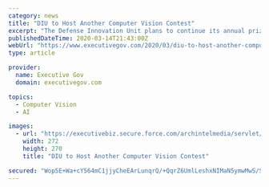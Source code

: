 ```yaml
---
category: news
title: "DIU to Host Another Computer Vision Contest"
excerpt: "The Defense Innovation Unit plans to continue its annual prize challenge for computer vision technologies designed to support disaster relief missions, National Defense Magazine reported Thursday. The xView2 Challenge aims to use artificial intelligence and machine learning for automated assessments of post-disaster damage. Last year's ..."
publishedDateTime: 2020-03-14T21:43:00Z
webUrl: "https://www.executivegov.com/2020/03/diu-to-host-another-computer-vision-contest/"
type: article

provider:
  name: Executive Gov
  domain: executivegov.com

topics:
  - Computer Vision
  - AI

images:
  - url: "https://executivebiz.secure.force.com/archintelmedia/servlet/servlet.FileDownload?file=00Pf300000xogwBEAQ"
    width: 272
    height: 270
    title: "DIU to Host Another Computer Vision Contest"

secured: "Wop5E+Wa+cY564mC1jjyCheEArLunqrQ/+QqrZ6UmlLeshxNIMaN5ymwMwS/SV8wMDUusx2m7NEJ0bFt2hVn4GVg8gX7PTnEOoWgNLIvV1nOWCzbbmKkhgFfVgIZNYhPQ6OpEeZw8AaM5eZwzpARV6lc8/hj5DVS4pbMiubiCo4Hh4FJCrKtiRuR/Ij6hAtu6K80hjaTmL9PK0IeJQ98xBrnB1sN5iSAEurbAkqsgn44jZkawbZZBf/sZYAeebu/GyDVa6RGHKhuo1Q+NIp6Ls3mjzKk2aBmWPlPwjvu/8AN2803ZozuSyUl/+DAeKW+196GXhEXpwFsAJDBrwbIGUQUmWTtWUJZp0ivLQFhgS7IvFAM8OFHpxFhfp5mFbekYsGH/Mf4nn1X327F4lNsHdVbGCPjBdpPS4vpy22O8TTpEZ+cFuzrJW44O/I9FFX3JKHzroHn3bHcNNil+2AwbC0O/q04l4NE8pjiY89vNBE=;/+VoHLzQYWhacbo0o66YBg=="
---
```


